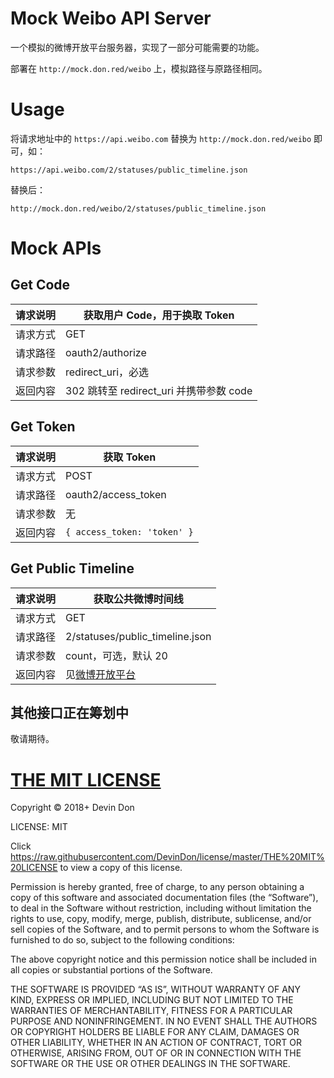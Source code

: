 # Mock Weibo API Server

一个模拟的微博开放平台服务器，实现了一部分可能需要的功能。

部署在 `http://mock.don.red/weibo` 上，模拟路径与原路径相同。

# Usage

将请求地址中的 `https://api.weibo.com` 替换为 `http://mock.don.red/weibo` 即可，如：

```
https://api.weibo.com/2/statuses/public_timeline.json
```

替换后：

```
http://mock.don.red/weibo/2/statuses/public_timeline.json
```

# Mock APIs

## Get Code

| 请求说明 | 获取用户 Code，用于换取 Token           |
| -------- | --------------------------------------- |
| 请求方式 | GET                                     |
| 请求路径 | oauth2/authorize                        |
| 请求参数 | redirect_uri，必选                      |
| 返回内容 | 302 跳转至 redirect_uri 并携带参数 code |

## Get Token

| 请求说明 | 获取 Token                  |
| -------- | --------------------------- |
| 请求方式 | POST                        |
| 请求路径 | oauth2/access_token         |
| 请求参数 | 无                          |
| 返回内容 | `{ access_token: 'token' }` |

## Get Public Timeline

| 请求说明 | 获取公共微博时间线                                           |
| -------- | ------------------------------------------------------------ |
| 请求方式 | GET                                                          |
| 请求路径 | 2/statuses/public_timeline.json                              |
| 请求参数 | count，可选，默认 20                                         |
| 返回内容 | 见[微博开放平台](https://open.weibo.com/wiki/2/statuses/public_timeline) |

## 其他接口正在筹划中

敬请期待。

# [THE MIT LICENSE](https://raw.githubusercontent.com/DevinDon/license/master/THE%20MIT%20LICENSE)

Copyright © 2018+ Devin Don

LICENSE: MIT

Click https://raw.githubusercontent.com/DevinDon/license/master/THE%20MIT%20LICENSE to view a copy of this license.

Permission is hereby granted, free of charge, to any person obtaining a copy of this software and associated documentation files (the “Software”), to deal in the Software without restriction, including without limitation the rights to use, copy, modify, merge, publish, distribute, sublicense, and/or sell copies of the Software, and to permit persons to whom the Software is furnished to do so, subject to the following conditions:

The above copyright notice and this permission notice shall be included in all copies or substantial portions of the Software.

THE SOFTWARE IS PROVIDED “AS IS”, WITHOUT WARRANTY OF ANY KIND, EXPRESS OR IMPLIED, INCLUDING BUT NOT LIMITED TO THE WARRANTIES OF MERCHANTABILITY, FITNESS FOR A PARTICULAR PURPOSE AND NONINFRINGEMENT. IN NO EVENT SHALL THE AUTHORS OR COPYRIGHT HOLDERS BE LIABLE FOR ANY CLAIM, DAMAGES OR OTHER LIABILITY, WHETHER IN AN ACTION OF CONTRACT, TORT OR OTHERWISE, ARISING FROM, OUT OF OR IN CONNECTION WITH THE SOFTWARE OR THE USE OR OTHER DEALINGS IN THE SOFTWARE.
